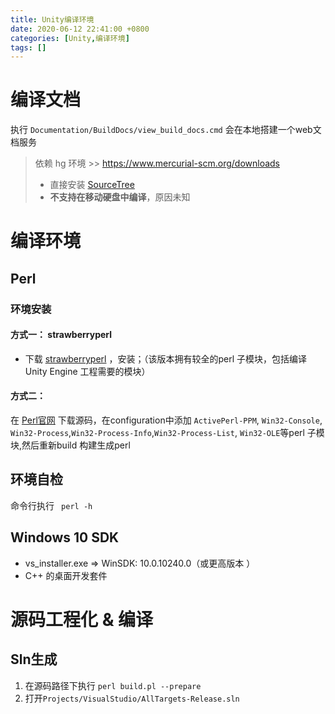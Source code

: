 ```yaml
---
title: Unity编译环境
date: 2020-06-12 22:41:00 +0800
categories: [Unity,编译环境]
tags: []
---
```


# 编译文档

执行 `Documentation/BuildDocs/view_build_docs.cmd` 会在本地搭建一个web文档服务

> 依赖 hg 环境 >> https://www.mercurial-scm.org/downloads
>
> - 直接安装 [SourceTree](https://www.sourcetreeapp.com/)
> - **不支持在移动硬盘中编译**，原因未知

# 编译环境

## Perl

### 环境安装

#### 方式一： strawberryperl

- 下载 [strawberryperl](http://strawberryperl.com/) ，安装；（该版本拥有较全的perl 子模块，包括编译Unity Engine 工程需要的模块）

#### 方式二： 

在 [Perl官网](https://www.perl.org/get.html) 下载源码，在configuration中添加 `ActivePerl-PPM`, `Win32-Console`, `Win32-Process`,`Win32-Process-Info`,`Win32-Process-List`, `Win32-OLE`等perl 子模块,然后重新build 构建生成perl 

## 环境自检

命令行执行 ` perl -h`

## Windows 10 SDK 

- vs_installer.exe => WinSDK: 10.0.10240.0（或更高版本 ）
- C++ 的桌面开发套件

# 源码工程化 & 编译

## Sln生成

1. 在源码路径下执行 `perl build.pl --prepare`
2. 打开`Projects/VisualStudio/AllTargets-Release.sln`





